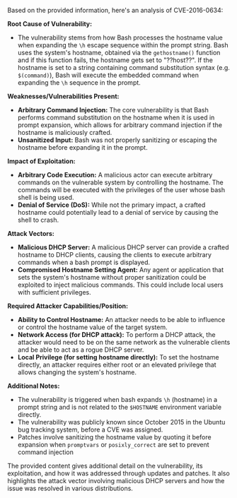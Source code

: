 Based on the provided information, here's an analysis of CVE-2016-0634:

**Root Cause of Vulnerability:**

- The vulnerability stems from how Bash processes the hostname value when expanding the `\h` escape sequence within the prompt string. Bash uses the system's hostname, obtained via the `gethostname()` function and if this function fails, the hostname gets set to "??host??". If the hostname is set to a string containing command substitution syntax (e.g. `$(command)`), Bash will execute the embedded command when expanding the `\h` sequence in the prompt.

**Weaknesses/Vulnerabilities Present:**

- **Arbitrary Command Injection:** The core vulnerability is that Bash performs command substitution on the hostname when it is used in prompt expansion, which allows for arbitrary command injection if the hostname is maliciously crafted.
- **Unsanitized Input:** Bash was not properly sanitizing or escaping the hostname before expanding it in the prompt.

**Impact of Exploitation:**

- **Arbitrary Code Execution:** A malicious actor can execute arbitrary commands on the vulnerable system by controlling the hostname. The commands will be executed with the privileges of the user whose bash shell is being used.
- **Denial of Service (DoS):**  While not the primary impact, a crafted hostname could potentially lead to a denial of service by causing the shell to crash.

**Attack Vectors:**

- **Malicious DHCP Server:** A malicious DHCP server can provide a crafted hostname to DHCP clients, causing the clients to execute arbitrary commands when a bash prompt is displayed.
- **Compromised Hostname Setting Agent:** Any agent or application that sets the system's hostname without proper sanitization could be exploited to inject malicious commands. This could include local users with sufficient privileges.

**Required Attacker Capabilities/Position:**

- **Ability to Control Hostname:** An attacker needs to be able to influence or control the hostname value of the target system.
- **Network Access (for DHCP attack):** To perform a DHCP attack, the attacker would need to be on the same network as the vulnerable clients and be able to act as a rogue DHCP server.
- **Local Privilege (for setting hostname directly):** To set the hostname directly, an attacker requires either root or an elevated privilege that allows changing the system's hostname.

**Additional Notes:**

- The vulnerability is triggered when bash expands `\h` (hostname) in a prompt string and is not related to the `$HOSTNAME` environment variable directly.
- The vulnerability was publicly known since October 2015 in the Ubuntu bug tracking system, before a CVE was assigned.
- Patches involve sanitizing the hostname value by quoting it before expansion when `promptvars` or `posixly_correct` are set to prevent command injection

The provided content gives additional detail on the vulnerability, its exploitation, and how it was addressed through updates and patches. It also highlights the attack vector involving malicious DHCP servers and how the issue was resolved in various distributions.